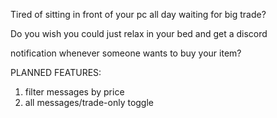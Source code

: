 Tired of sitting in front of your pc all day waiting for big trade?

Do you wish you could just relax in your bed and get a discord 

notification whenever someone wants to buy your item? 



PLANNED FEATURES:

1. filter messages by price
1. all messages/trade-only toggle
